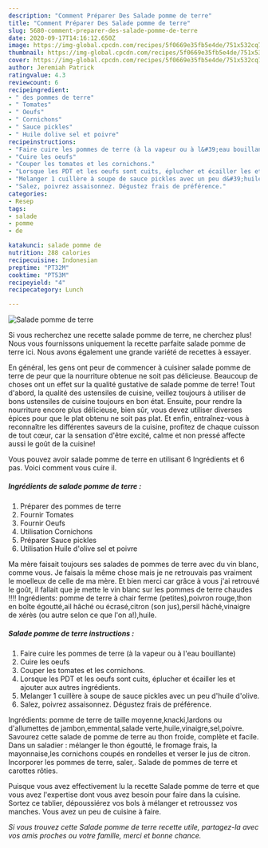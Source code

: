 ```yaml
---
description: "Comment Préparer Des Salade pomme de terre"
title: "Comment Préparer Des Salade pomme de terre"
slug: 5680-comment-preparer-des-salade-pomme-de-terre
date: 2020-09-17T14:16:12.650Z
image: https://img-global.cpcdn.com/recipes/5f0669e35fb5e4de/751x532cq70/salade-pomme-de-terre-photo-principale-de-la-recette.jpg
thumbnail: https://img-global.cpcdn.com/recipes/5f0669e35fb5e4de/751x532cq70/salade-pomme-de-terre-photo-principale-de-la-recette.jpg
cover: https://img-global.cpcdn.com/recipes/5f0669e35fb5e4de/751x532cq70/salade-pomme-de-terre-photo-principale-de-la-recette.jpg
author: Jeremiah Patrick
ratingvalue: 4.3
reviewcount: 6
recipeingredient:
- " des pommes de terre"
- " Tomates"
- " Oeufs"
- " Cornichons"
- " Sauce pickles"
- " Huile dolive sel et poivre"
recipeinstructions:
- "Faire cuire les pommes de terre (à la vapeur ou à l&#39;eau bouillante)"
- "Cuire les oeufs"
- "Couper les tomates et les cornichons."
- "Lorsque les PDT et les oeufs sont cuits, éplucher et écailler les et ajouter aux autres ingrédients."
- "Melanger 1 cuillère à soupe de sauce pickles avec un peu d&#39;huile d&#39;olive."
- "Salez, poivrez assaisonnez. Dégustez frais de préférence."
categories:
- Resep
tags:
- salade
- pomme
- de

katakunci: salade pomme de 
nutrition: 288 calories
recipecuisine: Indonesian
preptime: "PT32M"
cooktime: "PT53M"
recipeyield: "4"
recipecategory: Lunch

---
```



![Salade pomme de terre](https://img-global.cpcdn.com/recipes/5f0669e35fb5e4de/751x532cq70/salade-pomme-de-terre-photo-principale-de-la-recette.jpg)

Si vous recherchez une recette salade pomme de terre, ne cherchez plus! Nous vous fournissons uniquement la recette parfaite salade pomme de terre ici. Nous avons également une grande variété de recettes à essayer.

En général, les gens ont peur de commencer à cuisiner salade pomme de terre de peur que la nourriture obtenue ne soit pas délicieuse. Beaucoup de choses ont un effet sur la qualité gustative de salade pomme de terre! Tout d'abord, la qualité des ustensiles de cuisine, veillez toujours à utiliser de bons ustensiles de cuisine toujours en bon état. Ensuite, pour rendre la nourriture encore plus délicieuse, bien sûr, vous devez utiliser diverses épices pour que le plat obtenu ne soit pas plat. Et enfin, entraînez-vous à reconnaître les différentes saveurs de la cuisine, profitez de chaque cuisson de tout cœur, car la sensation d'être excité, calme et non pressé affecte aussi le goût de la cuisine!

<!--inarticleads1-->

Vous pouvez avoir salade pomme de terre en utilisant 6 Ingrédients et 6 pas. Voici comment vous cuire il.

##### Ingrédients de salade pomme de terre :

1. Préparer  des pommes de terre
1. Fournir  Tomates
1. Fournir  Oeufs
1. Utilisation  Cornichons
1. Préparer  Sauce pickles
1. Utilisation  Huile d&#39;olive sel et poivre


Ma mère faisait toujours ses salades de pommes de terre avec du vin blanc, comme vous. Je faisais la même chose mais je ne retrouvais pas vraiment le moelleux de celle de ma mère. Et bien merci car grâce à vous j&#39;ai retrouvé le goût, il fallait que je mette le vin blanc sur les pommes de terre chaudes !!!! Ingrédients: pomme de terre à chair ferme (petites),poivron rouge,thon en boîte égoutté,ail hâché ou écrasé,citron (son jus),persil hâché,vinaigre de xérès (ou autre selon ce que l&#39;on a!),huile. 

<!--inarticleads2-->

##### Salade pomme de terre instructions :

1. Faire cuire les pommes de terre (à la vapeur ou à l&#39;eau bouillante)
1. Cuire les oeufs
1. Couper les tomates et les cornichons.
1. Lorsque les PDT et les oeufs sont cuits, éplucher et écailler les et ajouter aux autres ingrédients.
1. Melanger 1 cuillère à soupe de sauce pickles avec un peu d&#39;huile d&#39;olive.
1. Salez, poivrez assaisonnez. Dégustez frais de préférence.


Ingrédients: pomme de terre de taille moyenne,knacki,lardons ou d&#39;allumettes de jambon,emmental,salade verte,huile,vinaigre,sel,poivre. Savourez cette salade de pomme de terre au thon froide, complète et facile. Dans un saladier : mélanger le thon égoutté, le fromage frais, la mayonnaise,les cornichons coupés en rondelles et verser le jus de citron. Incorporer les pommes de terre, saler,. Salade de pommes de terre et carottes rôties. 

<!--inarticleads1-->

<p>
Puisque vous avez effectivement lu la recette Salade pomme de terre et que vous avez l'expertise dont vous avez besoin pour faire dans la cuisine. Sortez ce tablier, dépoussiérez vos bols à mélanger et retroussez vos manches. Vous avez un peu de cuisine à faire.
</p>

<p>
<i>Si vous trouvez cette Salade pomme de terre recette utile, partagez-la avec vos amis proches ou votre famille, merci et bonne chance.</i>
</p>
